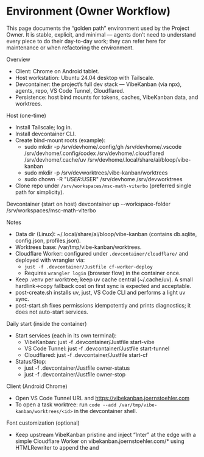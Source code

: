 # Environment (Owner Workflow)

This page documents the “golden path” environment used by the Project Owner. It is stable, explicit, and minimal — agents don’t need to understand every piece to do their day-to-day work; they can refer here for maintenance or when refactoring the environment.

Overview
- Client: Chrome on Android tablet.
- Host workstation: Ubuntu 24.04 desktop with Tailscale.
- Devcontainer: the project’s full dev stack — VibeKanban (via npx), agents, repo, VS Code Tunnel, Cloudflared.
- Persistence: host bind mounts for tokens, caches, VibeKanban data, and worktrees.

Host (one-time)
- Install Tailscale; log in.
- Install devcontainer CLI.
- Create bind-mount roots (example):
  - sudo mkdir -p /srv/devhome/.config/gh /srv/devhome/.vscode /srv/devhome/.config/codex /srv/devhome/.cloudflared /srv/devhome/.cache/uv /srv/devhome/.local/share/ai/bloop/vibe-kanban
  - sudo mkdir -p /srv/devworktrees/vibe-kanban/worktrees
  - sudo chown -R "$USER:$USER" /srv/devhome /srv/devworktrees
- Clone repo under `/srv/workspaces/msc-math-viterbo` (preferred single path for simplicity).

Devcontainer (start on host)
devcontainer up --workspace-folder /srv/workspaces/msc-math-viterbo

Notes
- Data dir (Linux): ~/.local/share/ai/bloop/vibe-kanban (contains db.sqlite, config.json, profiles.json).
- Worktrees base: /var/tmp/vibe-kanban/worktrees.
- Cloudflare Worker: configured under `.devcontainer/cloudflare/` and deployed with wrangler via:
  - `just -f .devcontainer/Justfile cf-worker-deploy`
  - Requires `wrangler login` (browser flow) in the container once.
- Keep .venv per worktree; keep uv cache central (~/.cache/uv). A small hardlink→copy fallback cost on first sync is expected and acceptable.
- post-create.sh installs uv, just, VS Code CLI and performs a light uv sync.
- post-start.sh fixes permissions idempotently and prints diagnostics; it does not auto-start services.

Daily start (inside the container)
- Start services (each in its own terminal):
  - VibeKanban: just -f .devcontainer/Justfile start-vibe
  - VS Code Tunnel: just -f .devcontainer/Justfile start-tunnel
  - Cloudflared: just -f .devcontainer/Justfile start-cf
- Status/Stop:
  - just -f .devcontainer/Justfile owner-status
  - just -f .devcontainer/Justfile owner-stop

Client (Android Chrome)
- Open VS Code Tunnel URL and https://vibekanban.joernstoehler.com
- To open a task worktree: run `code --add /var/tmp/vibe-kanban/worktrees/<id>` in the devcontainer shell.

Font customization (optional)
- Keep upstream VibeKanban pristine and inject “Inter” at the edge with a simple Cloudflare Worker on vibekanban.joernstoehler.com/* using HTMLRewriter to append the <link> and <style> tags into <head>. This isolates UI tweaks from upstream releases.

Auth hints (first time after switching to bind mounts)
- gh: gh auth login
- VS Code tunnel: code tunnel (will guide through auth)
- cloudflared: cloudflared tunnel login
- codex CLI (if used): re-auth if necessary

Golden-path stance
- No Codespaces; no Codex Cloud. We run locally on the workstation via devcontainer.
- Services are independent; start/stop individually for resilience.
- VibeKanban via npx (no fork). Persist its data and worktrees on host bind mounts.
